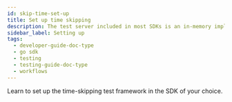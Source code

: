 ```yaml
---
id: skip-time-set-up
title: Set up time skipping
description: The test server included in most SDKs is an in-memory implementation of Temporal Server that supports skipping time.
sidebar_label: Setting up
tags:
  - developer-guide-doc-type
  - go sdk
  - testing
  - testing-guide-doc-type
  - workflows
---
```


Learn to set up the time-skipping test framework in the SDK of your choice.
